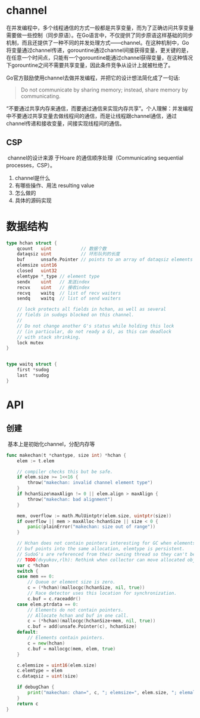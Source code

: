 # channel

​	在并发编程中，多个线程通信的方式一般都是共享变量，而为了正确访问共享变量需要做一些控制（同步原语）。在Go语言中，不仅提供了同步原语这样基础的同步机制，而且还提供了一种不同的并发处理方式——channel。在这种机制中，Go将变量通过channel传递，gorountine通过channel间接获得变量，更关键的是，在任意一个时间点，只能有一个gorountine能通过channel获得变量，在这种情况下gorountine之间不需要共享变量，因此条件竞争从设计上就被杜绝了。

​	Go官方鼓励使用channel去做并发编程，并把它的设计想法简化成了一句话:

> Do not communicate by sharing memory; instead, share memory by communicating.

​	“不要通过共享内存来通信，而要通过通信来实现内存共享”。个人理解：并发编程中不要通过共享变量去做线程间的通信，而是让线程跟channel通信，通过channel传递和接收变量，间接实现线程间的通信。

## CSP

​	channel的设计来源 于Hoare 的通信顺序处理（Communicating sequential processes，CSP）。















1. channel是什么
2. 有哪些操作、用法 resulting value
3. 怎么做的
4. 具体的源码实现

# 数据结构

```go
type hchan struct {
	qcount   uint           // 数据个数
	dataqsiz uint           // 环形队列的长度
	buf      unsafe.Pointer // points to an array of dataqsiz elements
	elemsize uint16
	closed   uint32
	elemtype *_type // element type
	sendx    uint   // 发送index
	recvx    uint   // 接收index
	recvq    waitq  // list of recv waiters
	sendq    waitq  // list of send waiters

	// lock protects all fields in hchan, as well as several
	// fields in sudogs blocked on this channel.
	//
	// Do not change another G's status while holding this lock
	// (in particular, do not ready a G), as this can deadlock
	// with stack shrinking.
	lock mutex
}


type waitq struct {
	first *sudog
	last  *sudog
}
```

# API

## 创建

​	基本上是初始化channel，分配内存等

```go
func makechan(t *chantype, size int) *hchan {
	elem := t.elem

	// compiler checks this but be safe.
	if elem.size >= 1<<16 {
		throw("makechan: invalid channel element type")
	}
	if hchanSize%maxAlign != 0 || elem.align > maxAlign {
		throw("makechan: bad alignment")
	}

	mem, overflow := math.MulUintptr(elem.size, uintptr(size))
	if overflow || mem > maxAlloc-hchanSize || size < 0 {
		panic(plainError("makechan: size out of range"))
	}

	// Hchan does not contain pointers interesting for GC when elements stored in buf do not contain pointers.
	// buf points into the same allocation, elemtype is persistent.
	// SudoG's are referenced from their owning thread so they can't be collected.
	// TODO(dvyukov,rlh): Rethink when collector can move allocated objects.
	var c *hchan
	switch {
	case mem == 0:
		// Queue or element size is zero.
		c = (*hchan)(mallocgc(hchanSize, nil, true))
		// Race detector uses this location for synchronization.
		c.buf = c.raceaddr()
	case elem.ptrdata == 0:
		// Elements do not contain pointers.
		// Allocate hchan and buf in one call.
		c = (*hchan)(mallocgc(hchanSize+mem, nil, true))
		c.buf = add(unsafe.Pointer(c), hchanSize)
	default:
		// Elements contain pointers.
		c = new(hchan)
		c.buf = mallocgc(mem, elem, true)
	}

	c.elemsize = uint16(elem.size)
	c.elemtype = elem
	c.dataqsiz = uint(size)

	if debugChan {
		print("makechan: chan=", c, "; elemsize=", elem.size, "; elemalg=", elem.alg, "; dataqsiz=", size, "\n")
	}
	return c
}
```

